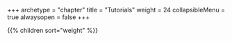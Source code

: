+++
archetype = "chapter"
title = "Tutorials"
weight = 24
collapsibleMenu = true
alwaysopen = false
+++

{{% children sort="weight" %}}

